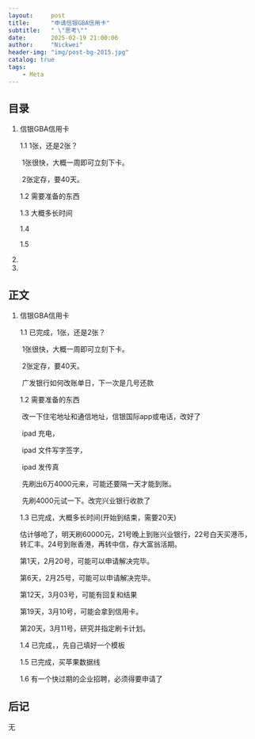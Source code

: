 ```yaml
---
layout:     post
title:      "申请信银GBA信用卡"
subtitle:   " \"思考\""
date:       2025-02-19 21:00:06
author:     "Nickwei"
header-img: "img/post-bg-2015.jpg"
catalog: true
tags:
    - Meta
---
```


## 目录

1. 信银GBA信用卡

    1.1 1张，还是2张？

    ​	1张很快，大概一周即可立刻下卡。

    ​     2张定存，要40天。

    1.2 需要准备的东西

    1.3 大概多长时间
    
    1.4 
    
    1.5 


1. 
2. 


## 正文

1. 信银GBA信用卡

    1.1 已完成，1张，还是2张？

    ​	1张很快，大概一周即可立刻下卡。

    ​     2张定存，要40天。

    ​	  广发银行如何改账单日，下一次是几号还款

    1.2 需要准备的东西
    
    ​	改一下住宅地址和通信地址，信银国际app或电话，改好了
    
    ​	ipad 充电，
    
    ​	ipad 文件写字签字，
    
    ​	ipad 发传真
    
    ​	先刷出6万4000元来，可能还要隔一天才能到账。
    
    ​	先刷4000元试一下。改完兴业银行收款了
    
    
    
    1.3 已完成，大概多长时间(开始到结束，需要20天)
    
    ​	估计够呛了，明天刷60000元，21号晚上到账兴业银行，22号白天买港币，转汇丰。24号到账香港，再转中信，存大富翁活期。
    
    第1天，2月20号，可能可以申请解决完毕。
    
    第6天，2月25号，可能可以申请解决完毕。
    
    第12天，3月03号，可能有回复和结果
    
    第19天，3月10号，可能会拿到信用卡。
    
    第20天，3月11号，研究并指定刷卡计划。
    
    
    
    1.4 已完成，，先自己填好一个模板
    
    1.5  已完成，买苹果数据线
    
    
    
    
    
    1.6 有一个快过期的企业招聘，必须得要申请了






## 后记

无